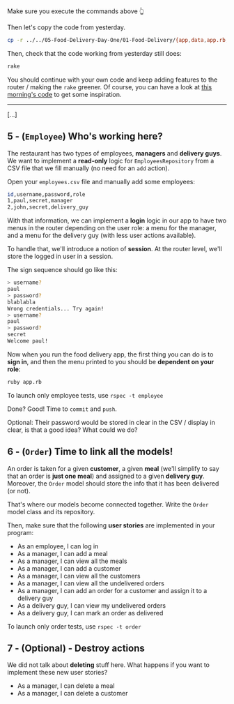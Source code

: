Make sure you execute the commands above 👆

Then let's copy the code from yesterday.

```bash
cp -r ../../05-Food-Delivery-Day-One/01-Food-Delivery/{app,data,app.rb,router.rb} . # trailing dot is important
```

Then, check that the code working from yesterday still does:

```bash
rake
```

You should continue with your own code and keep adding features to the router / making the `rake` greener. Of course, you can have a look at [this morning's code](https://github.com/lewagon/food-delivery/tree/lecture-day-two) to get some inspiration.

---

[...]

## 5 - (`Employee`) Who's working here?

The restaurant has two types of employees, **managers** and **delivery guys**. We want to implement a **read-only** logic for `EmployeesRepository` from a CSV file that we fill manually (no need for an `add` action).

Open your `employees.csv` file and manually add some employees:

```bash
id,username,password,role
1,paul,secret,manager
2,john,secret,delivery_guy
```

With that information, we can implement a **login** logic in our app to have two menus in the router depending on the user role: a menu for the manager, and a menu for the delivery guy (with less user actions available).

To handle that, we'll introduce a notion of **session**. At the router level, we'll store the logged in user in a session.

The sign sequence should go like this:

```bash
> username?
paul
> password?
blablabla
Wrong credentials... Try again!
> username?
paul
> password?
secret
Welcome paul!
```

Now when you run the food delivery app, the first thing you can do is to **sign in**, and then the menu printed to you should be **dependent on your role**:

```bash
ruby app.rb
```

To launch only employee tests, use `rspec -t employee`

Done? Good! Time to `commit` and `push`.

Optional: Their password would be stored in clear in the CSV / display in clear, is that a good idea? What could we do?

## 6 - (`Order`) Time to link all the models!

An order is taken for a given **customer**, a given **meal** (we'll simplify to say that an order is **just one meal**) and assigned to a given **delivery guy**. Moreover, the `Order` model should store the info that it has been delivered (or not).

That's where our models become connected together. Write the `Order` model class and its repository.

Then, make sure that the following **user stories** are implemented in your program:

- As an employee, I can log in
- As a manager, I can add a meal
- As a manager, I can view all the meals
- As a manager, I can add a customer
- As a manager, I can view all the customers
- As a manager, I can view all the undelivered orders
- As a manager, I can add an order for a customer and assign it to a delivery guy
- As a delivery guy, I can view my undelivered orders
- As a delivery guy, I can mark an order as delivered

To launch only order tests, use `rspec -t order`

## 7 - (Optional) - Destroy actions

We did not talk about **deleting** stuff here. What happens if you want to implement these new user stories?

- As a manager, I can delete a meal
- As a manager, I can delete a customer
